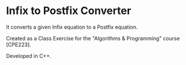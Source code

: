 # Infix to Postfix Converter
It converts a given Infix equation to a Postfix equation.

Created as a Class Exercise for the "Algorithms & Programming" course [CPE223].

Developed in C++.
